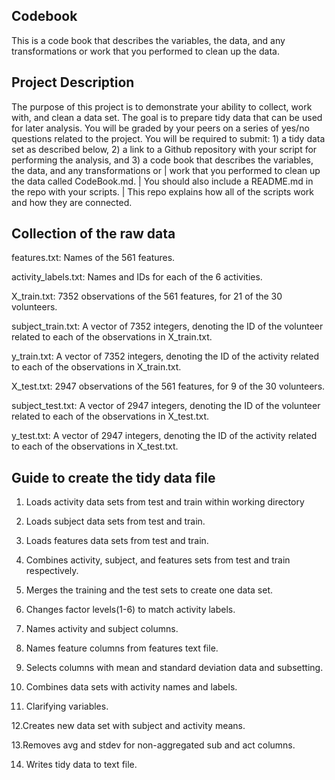 ## Codebook
This is a code book that describes the variables, the data, and any transformations or work that you performed to clean up the data.

## Project Description
The purpose of this project is to demonstrate your ability to collect, work with, and clean a data set. 
The goal is to prepare tidy data that can be used for later analysis. 
You will be graded by your peers on a series of yes/no questions related to the project. 
You will be required to submit: 1) a tidy data set as described below, 
2) a link to a Github repository with your script for performing the analysis, and 
3) a code book that describes the variables, the data, and any transformations or 
|  work that you performed to clean up the data called CodeBook.md. 
|  You should also include a README.md in the repo with your scripts. 
|  This repo explains how all of the scripts work and how they are connected.

## Collection of the raw data
features.txt: Names of the 561 features.

activity_labels.txt: Names and IDs for each of the 6 activities.

X_train.txt: 7352 observations of the 561 features, for 21 of the 30 volunteers.

subject_train.txt: A vector of 7352 integers, denoting the ID of the volunteer related to each of the observations in X_train.txt.

y_train.txt: A vector of 7352 integers, denoting the ID of the activity related to each of the observations in X_train.txt.

X_test.txt: 2947 observations of the 561 features, for 9 of the 30 volunteers.

subject_test.txt: A vector of 2947 integers, denoting the ID of the volunteer related to each of the observations in X_test.txt.

y_test.txt: A vector of 2947 integers, denoting the ID of the activity related to each of the observations in X_test.txt.


## Guide to create the tidy data file
1. Loads activity data sets from test and train within working directory

2. Loads subject data sets from test and train.

3. Loads features data sets from test and train.

4. Combines activity, subject, and features sets from test and train respectively.

5. Merges the training and the test sets to create one data set.

6. Changes factor levels(1-6) to match activity labels.

7. Names activity and subject columns.

8. Names feature columns from features text file.

9. Selects columns with mean and standard deviation data and subsetting.

10. Combines data sets with activity names and labels.

11. Clarifying variables.

12.Creates new data set with subject and activity means.

13.Removes avg and stdev for non-aggregated sub and act columns.

14. Writes tidy data to text file.

